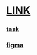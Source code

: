 # [LINK]()

### [task](https://docs.google.com/document/d/1BgtGfIzvroSbyQ8B7ETt4N8LgBjEQBW5sYcTcuVS_iQ/edit#)

### [figma](https://www.figma.com/file/RH8vWb5CQ9NLm7iRgU4AeT/Test-Task-FE-ALLab?node-id=1%3A2909&t=2KFkNCVJxQoWsqcE-0)
